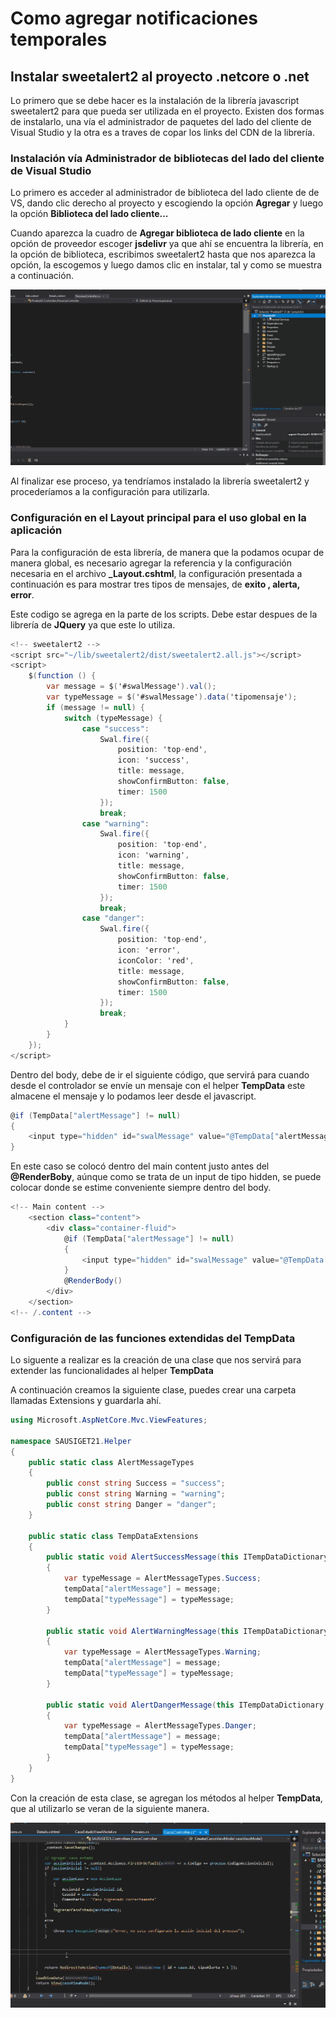 # Como agregar notificaciones temporales
## Instalar sweetalert2 al proyecto .netcore o .net
Lo primero que se debe hacer es la instalación de la librería javascript sweetalert2 para que pueda ser utilizada en el proyecto.
Existen dos formas de instalarlo, una vía el administrador de paquetes del lado del cliente de Visual Studio y la otra es a traves de copar los links del CDN de la librería.
### Instalación vía Administrador de bibliotecas del lado del cliente de Visual Studio
Lo primero es acceder al administrador de biblioteca del lado cliente de de VS, dando clic derecho al proyecto y escogiendo la opción **Agregar** y luego la opción **Biblioteca del lado cliente...**

Cuando aparezca la cuadro de **Agregar biblioteca de lado cliente** en la opción de proveedor escoger **jsdelivr** ya que ahí se encuentra la librería, en la opción de biblioteca, escribimos sweetalert2 hasta que nos aparezca la opción, la escogemos y luego damos clic en instalar, tal y como se muestra a continuación.

![](img/tuto001.gif)

Al finalizar ese proceso, ya tendríamos instalado la librería sweetalert2 y procederíamos a la configuración para utilizarla.

### Configuración en el Layout principal para el uso global en la aplicación
Para la configuración de esta librería, de manera que la podamos ocupar de manera global, es necesario agregar la referencia y la configuración necesaria en el archivo **_Layout.cshtml**, la configuración presentada a continuación es para mostrar tres tipos de mensajes, de **exito , alerta, error**. 

Este codigo se agrega en la parte de los scripts. Debe estar despues de la librería de **JQuery** ya que este lo utiliza.

```csharp
<!-- sweetalert2 -->
<script src="~/lib/sweetalert2/dist/sweetalert2.all.js"></script>
<script>
    $(function () {
        var message = $('#swalMessage').val();
        var typeMessage = $('#swalMessage').data('tipomensaje');
        if (message != null) {
            switch (typeMessage) {
                case "success":
                    Swal.fire({
                        position: 'top-end',
                        icon: 'success',
                        title: message,
                        showConfirmButton: false,
                        timer: 1500
                    });
                    break;
                case "warning":
                    Swal.fire({
                        position: 'top-end',
                        icon: 'warning',
                        title: message,
                        showConfirmButton: false,
                        timer: 1500
                    });
                    break;
                case "danger":
                    Swal.fire({
                        position: 'top-end',
                        icon: 'error',
                        iconColor: 'red',
                        title: message,
                        showConfirmButton: false,
                        timer: 1500
                    });
                    break;
            }
        }
    });
</script>
```

Dentro del body, debe de ir el siguiente código, que servirá para cuando desde el controlador se envíe un mensaje con el helper **TempData** este almacene el mensaje y lo podamos leer desde el javascript.

```csharp
@if (TempData["alertMessage"] != null)
{
    <input type="hidden" id="swalMessage" value="@TempData["alertMessage"]" data-tipomensaje="@TempData["typeMessage"]" />
}
```

En este caso se colocó dentro del main content justo antes del **@RenderBoby**, aúnque como se trata de un input de tipo hidden, se puede colocar donde se estime conveniente siempre dentro del body.

```csharp
<!-- Main content -->
    <section class="content">
        <div class="container-fluid">
            @if (TempData["alertMessage"] != null)
            {
                <input type="hidden" id="swalMessage" value="@TempData["alertMessage"]" data-tipomensaje="@TempData["typeMessage"]" />
            }
            @RenderBody()
        </div>
    </section>
<!-- /.content -->
```
### Configuración de las funciones extendidas del TempData
Lo siguente a realizar es la creación de una clase que nos servirá para extender las funcionalidades al helper **TempData**

A continuación creamos la siguiente clase, puedes crear una carpeta llamadas Extensions y guardarla ahí.

```csharp
using Microsoft.AspNetCore.Mvc.ViewFeatures;

namespace SAUSIGET21.Helper
{
    public static class AlertMessageTypes
    {
        public const string Success = "success";
        public const string Warning = "warning";
        public const string Danger = "danger";
    }

    public static class TempDataExtensions 
    {
        public static void AlertSuccessMessage(this ITempDataDictionary tempData, string message)
        {
            var typeMessage = AlertMessageTypes.Success;
            tempData["alertMessage"] = message;
            tempData["typeMessage"] = typeMessage;
        }

        public static void AlertWarningMessage(this ITempDataDictionary tempData, string message)
        {
            var typeMessage = AlertMessageTypes.Warning;
            tempData["alertMessage"] = message;
            tempData["typeMessage"] = typeMessage;
        }

        public static void AlertDangerMessage(this ITempDataDictionary tempData, string message)
        {
            var typeMessage = AlertMessageTypes.Danger;
            tempData["alertMessage"] = message;
            tempData["typeMessage"] = typeMessage;
        }
    }
}
```

Con la creación de esta clase, se agregan los métodos al helper **TempData**, que al utilizarlo se veran de la siguiente manera.

![](img/tuto002.gif)

